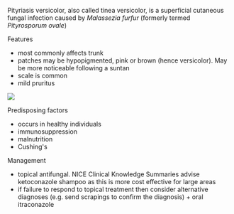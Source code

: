 Pityriasis versicolor, also called tinea versicolor, is a superficial cutaneous fungal infection caused by *Malassezia furfur* (formerly termed *Pityrosporum ovale*)  
  
Features  
* most commonly affects trunk
* patches may be hypopigmented, pink or brown (hence versicolor). May be more noticeable following a suntan
* scale is common
* mild pruritus

  
[![](https://d32xxyeh8kfs8k.cloudfront.net/images_Passmedicine/ddd928.jpg)](https://d32xxyeh8kfs8k.cloudfront.net/images_Passmedicine/ddd928b.jpg)  
  
Predisposing factors  
* occurs in healthy individuals
* immunosuppression
* malnutrition
* Cushing's

  
Management  
* topical antifungal. NICE Clinical Knowledge Summaries advise ketoconazole shampoo as this is more cost effective for large areas
* if failure to respond to topical treatment then consider alternative diagnoses (e.g. send scrapings to confirm the diagnosis) \+ oral itraconazole
